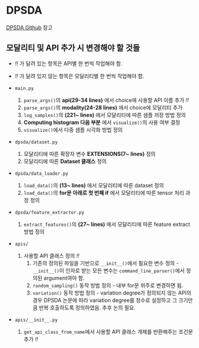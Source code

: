# DPSDA
[DPSDA Github](https://github.com/microsoft/DPSDA) 참고

## 모달리티 및 API 추가 시 변경해야 할 것들
* *!!* 가 달려 있는 항목은 API별 한 번씩 작업해야 함.
* *!!* 가 달려 있지 않는 항목은 모달리티별 한 번씩 작업해야 함.

* `main.py`
  1. `parse_args()`의 **api(29-34 lines)** 에서 choice에 사용할 API 이름 추가 *!!*
  2. `parse_args()`의 **modality(24-28 lines)** 에서 choice에 모달리티 추가
  3. `log_samples()`의 **(221~ lines)** 에서 모달리티에 따른 샘플 저장 방법 정의
  4. **Computing histogram 다음 부분** 에서 `visualize()`의 사용 여부 결정
  5. `visualize()`에서 다중 샘플 시각화 방법 정의
   
* `dpsda/dataset.py`
  1. 모달리티에 따른 확장자 변수 **EXTENSIONS(7~ lines)** 정의
  2. 모달리티에 따른 **Dataset 클래스** 정의
  
* `dpsda/data_loader.py`
  1. `load_data()`의 **(13~ lines)** 에서 모달리티에 따른 dataset 정의
  2. `load_data()`의 **for문 아래로 첫 번째 if** 에서 모달리티에 따른 tensor 처리 과정 정의
   
* `dpsda/feature_extractor.py`
  1. `extract_features()`의 **(27~ lines)** 에서 모달리티에 따른 feature extract 방법 정의

* `apis/` 
  1. 사용할 API 클래스 정의 *!!*
     1. 기존의 정의된 파일을 기반으로 `__init__()`에서 필요한 변수 정의 - `__init__()`이 인자로 받는 모든 변수는 `command_line_parser()`에서 정의된 argument여야 함.
     2. `random_sampling()` 동작 방법 정의 - 내부 for문 위주로 변경하면 됨.
     3. `variation()` 동작 방법 정의 - variation degree가 정의되지 않는 API의 경우 DPSDA 논문에 따라 variation degree를 정수로 설정하고 그 크기만큼 반복 호출하도록 정의하였음. 추후 논의 필요.

* `apis/__init__.py`
  1. `get_api_class_from_name`에서 사용할 API 클래스 개체를 반환해주는 조건문 추가 *!!*
